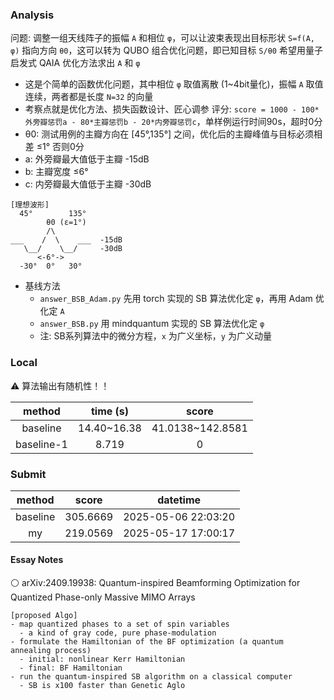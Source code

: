 ### Analysis

问题: 调整一组天线阵子的振幅 `A` 和相位 `φ`，可以让波束表现出目标形状 `S=f(A, φ)` 指向方向 `θ0`，这可以转为 QUBO 组合优化问题，即已知目标 `S/θ0` 希望用量子启发式 QAIA 优化方法求出 `A` 和 `φ`
  - 这是个简单的函数优化问题，其中相位 `φ` 取值离散 (1~4bit量化)，振幅 `A` 取值连续，两者都是长度 `N=32` 的向量
  - 考察点就是优化方法、损失函数设计、匠心调参
评分: `score = 1000 - 100*外旁瓣惩罚a - 80*主瓣惩罚b - 20*内旁瓣惩罚c`，单样例运行时间90s，超时0分
  - θ0: 测试用例的主瓣方向在 [45°,135°] 之间，优化后的主瓣峰值与目标必须相差 ≤1° 否则0分
  - a: 外旁瓣最大值低于主瓣 -15dB
  - b: 主瓣宽度 ≤6°
  - c: 内旁瓣最大值低于主瓣 -30dB

```
[理想波形]
  45°        135°
        θ0 (ε=1°)
        /\
___    /  \    ___  -15dB
   \__/    \__/     -30dB
      <-6°->
  -30°  0°   30°
```

- 基线方法
  - `answer_BSB_Adam.py` 先用 torch 实现的 SB 算法优化定 `φ`，再用 Adam 优化定 `A`
  - `answer_BSB.py` 用 mindquantum 实现的 SB 算法优化定 `φ`
  - 注: SB系列算法中的微分方程，`x` 为广义坐标，`y` 为广义动量


### Local

⚠ 算法输出有随机性！！

| method | time (s) | score |
| :-: | :-: | :-: |
| baseline   | 14.40~16.38 | 41.0138~142.8581 |
| baseline-1 | 8.719 | 0 |


### Submit

| method | score | datetime |
| :-: | :-: | :-: |
| baseline | 305.6669 | 2025-05-06 22:03:20 |
| my       | 219.0569 | 2025-05-17 17:00:17 |


#### Essay Notes

⚪ arXiv:2409.19938: Quantum-inspired Beamforming Optimization for Quantized Phase-only Massive MIMO Arrays

```
[proposed Algo]
- map quantized phases to a set of spin variables
  - a kind of gray code, pure phase-modulation
- formulate the Hamiltonian of the BF optimization (a quantum annealing process)
  - initial: nonlinear Kerr Hamiltonian
  - final: BF Hamiltonian
- run the quantum-inspired SB algorithm on a classical computer
  - SB is x100 faster than Genetic Aglo
```

